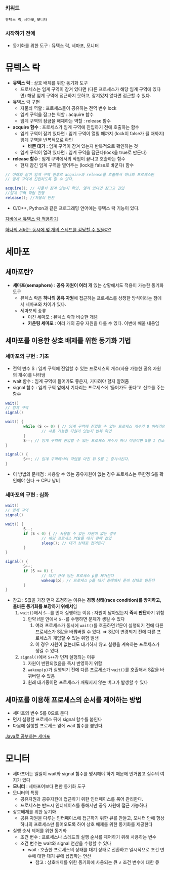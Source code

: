 ### 키워드

`뮤텍스 락`, `세마포`, `모니터`

### 시작하기 전에

- 동기화를 위한 도구 : 뮤텍스 락, 세마포, 모니터

# 뮤텍스 락

- **뮤텍스 락** : 상호 배제를 위한 동기화 도구
  - 프로세스는 임계 구역이 잠겨 있다면 (다른 프로세스가 해당 임계 구역에 있다면) 해당 임계 구역에 접근하지 못하고, 잠겨있지 않다면 접근할 수 있다.
- 뮤텍스 락 구현
  - 자물쇠 역할 : 프로세스들이 공유하는 전역 변수 lock
  - 임계 구역을 잠그는 역할 : acquire 함수
  - 임계 구역의 잠금을 해제하는 역할 : release 함수
- **acquire 함수** : 프로세스가 임계 구역에 진입하기 전에 호출하는 함수
  - 임계 구역이 잠겨 있다면 : 임계 구역이 열릴 때까지 (lock이 false가 될 때까지) 임계 구역을 반복적으로 확인
    - **바쁜 대기** : 임계 구역이 잠겨 있는지 반복적으로 확인하는 것
  - 임계 구역이 열려 있다면 : 임계 구역을 잠근다(lock을 true로 만든다)
- **release 함수** : 임계 구역에서의 작업이 끝나고 호출하는 함수
  - 현재 잠긴 임계 구역을 열어주는 (lock을 false로 바꾼다) 함수

```java
// 아래와 같이 임계 구역 전후로 acquire과 release를 호출해서 하나의 프로세스만
// 임계 구역에 진입하도록 할 수 있다.

acquire(); // 자물쇠 잠겨 있는지 확인, 열려 있다면 잠그고 진입
//임계 구역 작업 진행
release(); //자물쇠 반환
```

- C/C++, Python과 같은 프로그래밍 언어에는 뮤텍스 락 기능이 있다.

[자바에서 뮤텍스 락 적용하기](https://www.notion.so/19355b4716c7808b8d37f7fe956f2784?pvs=21)

[하나의 서버는 동시에 몇 개의 스레드를 감당할 수 있을까?](https://www.notion.so/19355b4716c78018bb08e131382d49d6?pvs=21)

# 세마포

## 세마포란?

- **세마포(semaphore)** : **공유 자원이 여러 개** 있는 상황에서도 적용이 가능한 동기화 도구
  - 뮤텍스 락은 **하나의 공유 자원**에 접근하는 프로세스를 상정한 방식이라는 점에서 세마포와 차이가 있다.
  - 세마포의 종류
    - 이진 세마포 : 뮤텍스 락과 비슷한 개념
    - **카운팅 세마포** : 여러 개의 공유 자원을 다룰 수 있다. 이번에 배울 내용임

## 세마포를 이용한 상호 배제를 위한 동기화 기법

### 세마포의 구현 : 기초

- 전역 변수 S : 임계 구역에 진입할 수 있는 프로세스의 개수(사용 가능한 공유 자원의 개수)를 나타냄
- wait 함수 : 임계 구역에 들어가도 좋은지, 기다려야 할지 알려줌
- signal 함수 : 임계 구역 앞에서 기다리는 프로세스에 ‘들어가도 좋다’고 신호를 주는 함수

```java
wait()
// 임계 구역
signal()

wait() {
		while (S <= 0) { // 임계 구역에 진입할 수 있는 프로세스 개수가 0 이하라면
				// 사용 가능한 자원이 있는지 반복 확인
		}
		S--; // 임계 구역에 진입할 수 있는 프로세스 개수가 하나 이상이면 S를 1 감소시키고 임계 구역에 진입
}

signal() {
		S++; // 임계 구역에서의 작업을 마친 뒤 S를 1 증가시킨다.
}
```

- 이 방법의 문제점 : 사용할 수 있는 공유자원이 없는 경우 프로세스는 무한정 S를 확인해야 한다 → CPU 낭비

### 세마포의 구현 : 심화

```java
wait()
// 임계 구역
signal()

wait() {
		S--;
		if (S < 0) { // 사용할 수 있는 자원이 없는 경우
				// 해당 프로세스 PCB를 대기 큐에 삽입
				sleep(); // 대기 상태로 접어든다
		}
}

signal() {
		S++;
		if (S <= 0) {
				// 대기 큐에 있는 프로세스 p를 제거한다
				wakeup(p); // 프로세스 p를 대기 상태에서 준비 상태로 만든다
		}
}
```

- 참고 : S값을 가장 먼저 조정하는 이유는 **경쟁 상태(race condition)를 방지하고, 올바른 동기화를 보장하기 위해서**임
  1. `wait()`에서 `S--`를 먼저 실행하는 이유 : 자원이 남아있는지 **즉시 판단**하기 위함
     1. 만약 if문 안에서 `S--`를 수행하면 문제가 생길 수 있다
        1. 여러 프로세스가 동시에 `wait()`를 호출하면 if문이 실행되기 전에 다른 프로세스가 S값을 바꿔버릴 수 있다. ⇒ S값이 변경되기 전에 다른 프로세스가 개입할 수 있는 위험 발생
        2. 이 경우 자원이 없는데도 대기하지 않고 실행을 계속하는 프로세스가 생길 수 있다.
  2. `signal()`에서 `S++`가 먼저 실행되는 이유
     1. 자원이 반환되었음을 즉시 반영하기 위함
     2. `wakeup(p)`가 실행되기 전에 다른 프로세스가 `wait()`를 호출해서 S값을 바꿔버릴 수 있음
     3. 원래 대기중이던 프로세스가 깨워지지 않는 버그가 발생할 수 있다

## 세마포를 이용해 프로세스의 순서를 제어하는 방법

- 세마포의 변수 S를 0으로 둔다
- 먼저 실행할 프로세스 뒤에 signal 함수를 붙인다
- 다음에 실행할 프로세스 앞에 wait 함수를 붙인다.

[Java로 공부하는 세마포](https://www.notion.so/Java-19455b4716c780f4b44dfc2cd48e7285?pvs=21)

# 모니터

- 세마포어는 일일이 wait와 signal 함수를 명시해야 하기 때문에 번거롭고 실수의 여지가 있다
- **모니터** : 세마포어보다 편한 동기화 도구
- 모니터의 특징
  - 공유자원과 공유자원에 접근하기 위한 인터페이스를 묶어 관리한다.
  - 프로세스는 반드시 인터페이스를 통해서만 공유 자원에 접근 가능하다
- 상호배제를 위한 동기화
  - 공유 자원을 다루는 인터페이스에 접근하기 위한 큐를 만들고, 모니터 안에 항상 하나의 프로세스만 들어오도록 하여 상호 배제를 위한 동기화를 제공한다
- 실행 순서 제어를 위한 동기화
  - 조건 변수 : 프로세스나 스레드의 실행 순서를 제어하기 위해 사용하는 변수
  - 조건 변수는 wait와 signal 연산을 수행할 수 있다
    - wait : 호출한 프로세스의 상태를 대기 상태로 전환하고 일시적으로 조건 변수에 대한 대기 큐에 삽입하는 연산
      - 참고 : 상호배제를 위한 동기화에 사용되는 큐 ≠ 조건 변수에 대한 큐
